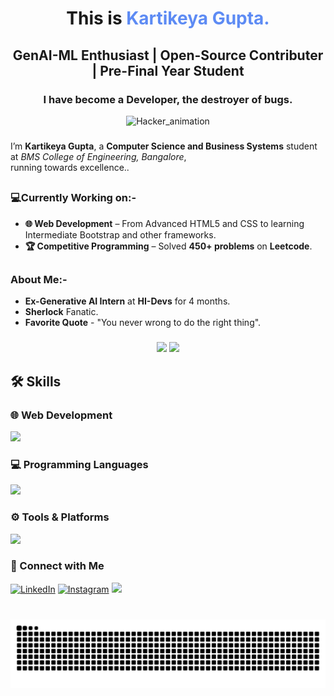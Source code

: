 
<h1 align="center">This is <span style="color:#5D8BF4;">Kartikeya Gupta.</span></h1>
<h2 align="center"> GenAI-ML Enthusiast | Open-Source Contributer | Pre-Final Year Student</h3>
<h3 align="center">I have become a Developer, the destroyer of bugs.</h2>

<p align="center">
  <img src="https://media.licdn.com/dms/image/v2/D5622AQGoXFSQAk18cA/feedshare-shrink_1280/B56ZofOhTxI0As-/0/1761460493009?e=1762992000&v=beta&t=BmdTJX-ehGlfjFIGWIiEmmeNfIwVYy24w_0XD98tLvc"     alt="Hacker_animation">
</p>


###
I’m **Kartikeya Gupta**, a **Computer Science and Business Systems** student at *BMS College of Engineering, Bangalore*,  
running towards excellence..
##

### 💻Currently Working on:-
- **🌐 Web Development** – From Advanced HTML5 and CSS to learning Intermediate Bootstrap and other frameworks.
- **🏆 Competitive Programming** – Solved **450+ problems** on **Leetcode**.

##

### About Me:-
- **Ex-Generative AI Intern** at **HI-Devs** for 4 months.
- **Sherlock** Fanatic.
- **Favorite Quote** - "You never wrong to do the right thing".

###
<div align="center">
  <img src="https://github-readme-stats.vercel.app/api?username=Kartikeya-G121&show_icons=true&theme=dracula" height="150" />
  <img src="https://github-readme-stats.vercel.app/api/top-langs?username=Kartikeya-G121&layout=compact&theme=dracula" height="150" />

</div>

###
## 🛠 Skills
### 🌐 Web Development
<div align="left">
  <a href="https://skillicons.dev">
    <img 
      src="https://skillicons.dev/icons?i=html,css,js,vite,react,bootstrap&perline=10" 
      style="width: 300px; height: auto;"
    />
  </a>
</div>

<!-- Programming Languages -->

### 💻 Programming Languages
<div align="left">
  <a href="https://skillicons.dev">
    <img 
      src="https://skillicons.dev/icons?i=cpp,c,py,java&perline=10" 
      style="width: 200px; height: auto;"
    />
  </a>
</div>

### ⚙️ Tools & Platforms
<div align="left">
  <a href="https://skillicons.dev">
    <img 
      src="https://skillicons.dev/icons?i=vscode,bash,git,github,docker,mongodb,mysql,matlab,windows,apple&perline=10" 
      style="width: 580px; height: auto;"
    />
  </a>
</div>


### 🤝 Connect with Me
[![LinkedIn](https://skillicons.dev/icons?i=linkedin&size=60)](https://www.linkedin.com/in/kartikeya-gupta-323919292/)
[![Instagram](https://skillicons.dev/icons?i=instagram&size=60)](https://www.instagram.com/a_bit.wise/)
[<img src="https://raw.githubusercontent.com/rahuldkjain/github-profile-readme-generator/master/src/images/icons/Social/leet-code.svg" height="45" />](https://leetcode.com/u/Kartikeya_G1210/)

###

<br clear="both">

<img src="https://raw.githubusercontent.com/Kartikeya-G121/Kartikeya-G121/output/snake.svg" alt="Snake animation" />

###
